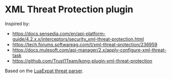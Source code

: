 # XML Threat Protection plugin

Inspired by:

- https://docs.sensedia.com/en/api-platform-guide/4.2.x.x/interceptors/security_xml-threat-protection.html
- https://tech.forums.softwareag.com/t/xml-threat-protection/236959
- https://docs.mulesoft.com/api-manager/2.x/apply-configure-xml-threat-task
- https://github.com/Trust1Team/kong-plugin-xml-threat-protection

Based on the [LuaExpat threat parser](https://lunarmodules.github.io/luaexpat/threat.html).
